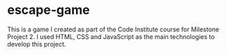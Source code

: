 # escape-game
This is a game I created as part of the Code Institute course for Milestone Project 2. I used HTML, CSS and JavaScript as the main technologies to develop this project.
